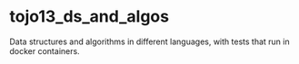 # tojo13_ds_and_algos
Data structures and algorithms in different languages, with tests that run in docker containers.
